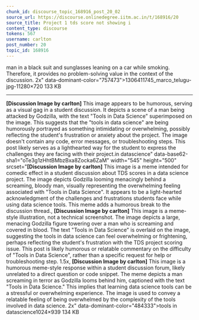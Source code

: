 ```yaml
---
chunk_id: discourse_topic_168916_post_20_02
source_url: https://discourse.onlinedegree.iitm.ac.in/t/168916/20
source_title: Project 1 tds score not showing i
content_type: discourse
tokens: 567
username: carlton
post_number: 20
topic_id: 168916
---
```


 man in a black suit and sunglasses leaning on a car while smoking. Therefore, it provides no problem-solving value in the context of the discussion. 2x" data-dominant-color="757473">1306411745_marco_telugu-jpg-11280×720 133 KB

---

**[Discussion Image by carlton]** This image appears to be humorous, serving as a visual gag in a student discussion. It depicts a scene of a man being attacked by Godzilla, with the text "Tools in Data Science" superimposed on the image. This suggests that the "tools in data science" are being humorously portrayed as something intimidating or overwhelming, possibly reflecting the student's frustration or anxiety about the project. The image doesn't contain any code, error messages, or troubleshooting steps. This post likely serves as a lighthearted way for the student to express the challenges they are facing with their project.in datascience" data-base62-sha1="oTe3g1zHhtBMbzBxa8Zocka6ZaM" width="545" height="500" srcset="**[Discussion Image by carlton]** This image is a meme intended for comedic effect in a student discussion about TDS scores in a data science project. The image depicts Godzilla looming menacingly behind a screaming, bloody man, visually representing the overwhelming feeling associated with "Tools in Data Science". It appears to be a light-hearted acknowledgment of the challenges and frustrations students face while using data science tools. This meme adds a humorous break to the discussion thread., **[Discussion Image by carlton]** This image is a meme-style illustration, not a technical screenshot. The image depicts a large, menacing Godzilla figure towering over a man who is screaming and covered in blood. The text "Tools in Data Science" is overlaid on the image, suggesting the tools in data science can feel overwhelming or frightening, perhaps reflecting the student's frustration with the TDS project scoring issue. This post is likely humorous or relatable commentary on the difficulty of "Tools in Data Science", rather than a specific request for help or troubleshooting step. 1.5x, **[Discussion Image by carlton]** This image is a humorous meme-style response within a student discussion forum, likely unrelated to a direct question or code snippet. The meme depicts a man screaming in terror as Godzilla looms behind him, captioned with the text "Tools in Data Science." This implies that learning data science tools can be a stressful or overwhelming experience. The image is used to convey a relatable feeling of being overwhelmed by the complexity of the tools involved in data science. 2x" data-dominant-color="484333">tools in datascience1024×939 134 KB
